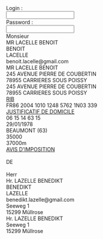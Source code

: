 <div class="login_label">Login : </div><input class="login" type="text">
<div class="pass_label">Password : </div><input class="pass" type="password">
<div class="gender">Monsieur</div>
<div id="name">MR LACELLE BENOIT</div>
<div id="given_name">BENOIT</div>
<div id="family_name">LACELLE</div>
<div id="email">benoit.lacelle@gmail.com</div>
<div id="postal_address">MR LACELLE BENOIT<br>245 AVENUE PIERRE DE COUBERTIN<br>78955 CARRIERES SOUS POISSY</div>
<div id="address">245 AVENUE PIERRE DE COUBERTIN<br>78955 CARRIERES SOUS POISSY</div>
<a href="https://www.crid.asso.fr/IMG/pdf/iban_droits_ici_et_la_bas_00020064202.pdf" id="rib">RIB</a>
<div id="iban">FR86 2004 1010 1248 5762 1N03 339</div>
<a href="https://prdmitrustcdnstorage.blob.core.windows.net/cdn/dp/commons/2019-03_ProofOfResidence_EDF.pdf" id="proof_of_residence">JUSTIFICATIF DE DOMICILE</a>
<div id="phone_number">06 15 14 63 15</div>
<div id="birthdate">29/01/1978</div>
<div id="birthplace">BEAUMONT (63)</div>
<div id="income_tax_reference">35000</div>
<div id="taxable_income">37000m</div>
<a href="https://www.artee.fr/wp-content/uploads/2017/12/Exemple_avis_imposition.pdf" id="income_notice">AVIS D'IMPOSITION</a>
<br><br>DE<br><br>
<div class="gender_de">Herr</div>
<div id="name_de">Hr. LAZELLE BENEDIKT</div>
<div id="given_name_de">BENEDIKT</div>
<div id="family_name_de">LAZELLE</div>
<div id="email_de">benedikt.lazelle@gmail.com</div>
<div id="address_de">Seeweg 1<br>15299 Müllrose</div>
<div id="postal_address_de">Hr. LAZELLE BENEDIKT<br>Seeweg 1<br>15299 Müllrose</div>


